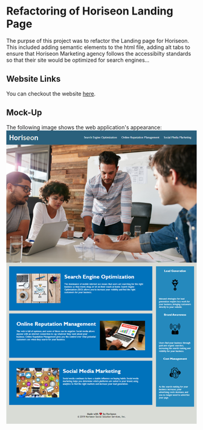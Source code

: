 # Refactoring of Horiseon Landing Page
The purpse of this project was to refactor the Landing page for Horiseon.  This included adding semantic elements to the html file, adding alt tabs to ensure that Horiseon Marketing agency follows the accessibilty standards so that their site would be optimized for search engines...


## Website Links
You can checkout the website [here](https://bthalpin.github.io/horiseon-marketing/).

## Mock-Up
The following image shows the web application's appearance:
![alt text](./assets/images/horiseon-marketing.png)

